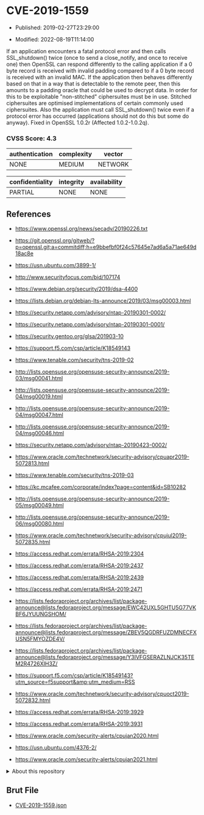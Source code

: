 # CVE-2019-1559

- Published: 2019-02-27T23:29:00

- Modified: 2022-08-19T11:14:00

If an application encounters a fatal protocol error and then calls SSL_shutdown() twice (once to send a close_notify, and once to receive one) then OpenSSL can respond differently to the calling application if a 0 byte record is received with invalid padding compared to if a 0 byte record is received with an invalid MAC. If the application then behaves differently based on that in a way that is detectable to the remote peer, then this amounts to a padding oracle that could be used to decrypt data. In order for this to be exploitable "non-stitched" ciphersuites must be in use. Stitched ciphersuites are optimised implementations of certain commonly used ciphersuites. Also the application must call SSL_shutdown() twice even if a protocol error has occurred (applications should not do this but some do anyway). Fixed in OpenSSL 1.0.2r (Affected 1.0.2-1.0.2q).

### CVSS Score: **4.3**

| authentication | complexity | vector |
| --- | --- | --- |
| NONE | MEDIUM | NETWORK |

| confidentiality | integrity | availability |
| --- | --- | --- |
| PARTIAL | NONE | NONE |

## References

* https://www.openssl.org/news/secadv/20190226.txt

* https://git.openssl.org/gitweb/?p=openssl.git;a=commitdiff;h=e9bbefbf0f24c57645e7ad6a5a71ae649d18ac8e

* https://usn.ubuntu.com/3899-1/

* http://www.securityfocus.com/bid/107174

* https://www.debian.org/security/2019/dsa-4400

* https://lists.debian.org/debian-lts-announce/2019/03/msg00003.html

* https://security.netapp.com/advisory/ntap-20190301-0002/

* https://security.netapp.com/advisory/ntap-20190301-0001/

* https://security.gentoo.org/glsa/201903-10

* https://support.f5.com/csp/article/K18549143

* https://www.tenable.com/security/tns-2019-02

* http://lists.opensuse.org/opensuse-security-announce/2019-03/msg00041.html

* http://lists.opensuse.org/opensuse-security-announce/2019-04/msg00019.html

* http://lists.opensuse.org/opensuse-security-announce/2019-04/msg00047.html

* http://lists.opensuse.org/opensuse-security-announce/2019-04/msg00046.html

* https://security.netapp.com/advisory/ntap-20190423-0002/

* https://www.oracle.com/technetwork/security-advisory/cpuapr2019-5072813.html

* https://www.tenable.com/security/tns-2019-03

* https://kc.mcafee.com/corporate/index?page=content&id=SB10282

* http://lists.opensuse.org/opensuse-security-announce/2019-05/msg00049.html

* http://lists.opensuse.org/opensuse-security-announce/2019-06/msg00080.html

* https://www.oracle.com/technetwork/security-advisory/cpujul2019-5072835.html

* https://access.redhat.com/errata/RHSA-2019:2304

* https://access.redhat.com/errata/RHSA-2019:2437

* https://access.redhat.com/errata/RHSA-2019:2439

* https://access.redhat.com/errata/RHSA-2019:2471

* https://lists.fedoraproject.org/archives/list/package-announce@lists.fedoraproject.org/message/EWC42UXL5GHTU5G77VKBF6JYUUNGSHOM/

* https://lists.fedoraproject.org/archives/list/package-announce@lists.fedoraproject.org/message/ZBEV5QGDRFUZDMNECFXUSN5FMYOZDE4V/

* https://lists.fedoraproject.org/archives/list/package-announce@lists.fedoraproject.org/message/Y3IVFGSERAZLNJCK35TEM2R4726XIH3Z/

* https://support.f5.com/csp/article/K18549143?utm_source=f5support&amp;utm_medium=RSS

* https://www.oracle.com/technetwork/security-advisory/cpuoct2019-5072832.html

* https://access.redhat.com/errata/RHSA-2019:3929

* https://access.redhat.com/errata/RHSA-2019:3931

* https://www.oracle.com/security-alerts/cpujan2020.html

* https://usn.ubuntu.com/4376-2/

* https://www.oracle.com/security-alerts/cpujan2021.html

<details>
<summary>About this repository</summary> 

  This repository is part of the project [Live Hack CVE](https://github.com/Live-Hack-CVE). Main website can be found [www.live-hack.org](https://www.live-hack.org) 
  
  Made by [Sn0wAlice](https://github.com/Sn0wAlice) for the people that care about security and need to have a feed of the latest CVEs. Hope you enjoy it, don't forget to star the repo and follow me on [Twitter](https://twitter.com/Sn0wAlice) and [Github](https://github.com/Sn0wAlice). And that is my [personnal website](https://www.alice-snow.me/)

  - [Home Page](https://github.com/Live-Hack-CVE)
  - [Framework](https://github.com/Live-Hack-CVE/cve-framework)
  - [CVE database](https://github.com/Live-Hack-CVE/full_database)
  - [Changelog](https://github.com/Live-Hack-CVE/Changelog)
</details>

## Brut File

* [CVE-2019-1559.json](https://raw.githubusercontent.com/Live-Hack-CVE/full_database/main/cves/2019/CVE-2019-1559.json)


